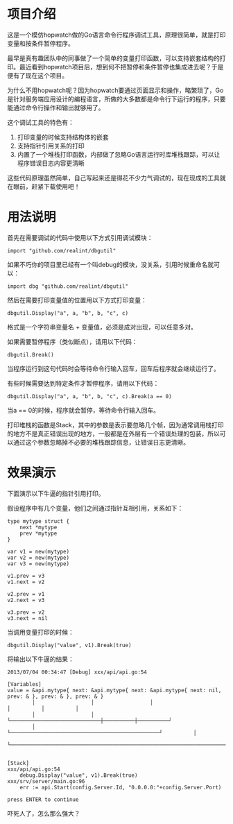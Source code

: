 项目介绍
========

这是一个模仿hopwatch做的Go语言命令行程序调试工具，原理很简单，就是打印变量和按条件暂停程序。

最早是真有趣团队中的同事做了一个简单的变量打印函数，可以支持嵌套结构的打印。最近看到hopwatch项目后，想到何不把暂停和条件暂停也集成进去呢？于是便有了现在这个项目。

为什么不用hopwatch呢？因为hopwatch要通过页面显示和操作，略繁琐了，Go是针对服务端应用设计的编程语言，所做的大多数都是命令行下运行的程序，只要能通过命令行操作和输出就够用了。

这个调试工具的特色有：

1. 打印变量的时候支持结构体的嵌套
2. 支持指针引用关系的打印
3. 内置了一个堆栈打印函数，内部做了忽略Go语言运行时库堆栈跟踪，可以让程序错误日志内容更清晰

这些代码原理虽然简单，自己写起来还是得花不少力气调试的，现在现成的工具就在眼前，赶紧下载使用吧！

用法说明
========

首先在需要调试的代码中使用以下方式引用调试模块：

	import "github.com/realint/dbgutil"

如果不巧你的项目里已经有一个叫debug的模块，没关系，引用时候重命名就可以：

	import dbg "github.com/realint/dbgutil"

然后在需要打印变量值的位置用以下方式打印变量：

	dbgutil.Display("a", a, "b", b, "c", c)

格式是一个字符串变量名 + 变量值，必须是成对出现，可以任意多对。

如果需要暂停程序（类似断点），请用以下代码：

	dbgutil.Break()

当程序运行到这句代码时会等待命令行输入回车，回车后程序就会继续运行了。

有些时候需要达到特定条件才暂停程序，请用以下代码：

	dbgutil.Display("a", a, "b", b, "c", c).Break(a == 0)

当a == 0的时候，程序就会暂停，等待命令行输入回车。

打印堆栈的函数是Stack，其中的参数是表示要忽略几个帧，因为通常调用栈打印的地方不是真正错误出现的地方，一般都是在外层有一个错误处理的包装，所以可以通过这个参数忽略掉不必要的堆栈跟踪信息，让错误日志更清晰。

效果演示
=======

下面演示以下牛逼的指针引用打印。

假设程序中有几个变量，他们之间通过指针互相引用，关系如下：

	type mytype struct {
		next *mytype
		prev *mytype
	}

	var v1 = new(mytype)
	var v2 = new(mytype)
	var v3 = new(mytype)

	v1.prev = v3
	v1.next = v2

	v2.prev = v1
	v2.next = v3

	v3.prev = v2
	v3.next = nil

当调用变量打印的时候：

	dbgutil.Display("value", v1).Break(true)

将输出以下牛逼的结果：

	2013/07/04 00:34:47 [Debug] xxx/api/api.go:54

	[Variables]
	value = &api.mytype{ next: &api.mytype{ next: &api.mytype{ next: nil, prev: & }, prev: & }, prev: & }
	        │                  │                  │                             │          │          │
	        │                  │                  └─────────────────────────────┼──────────┼──────────┘
	        │                  └────────────────────────────────────────────────┘          │
	        └──────────────────────────────────────────────────────────────────────────────┘


	[Stack]
	xxx/api/api.go:54
	    debug.Display("value", v1).Break(true)
	xxx/srv/server/main.go:96
	    err := api.Start(config.Server.Id, "0.0.0.0:"+config.Server.Port)

	press ENTER to continue

吓死人了，怎么那么强大？